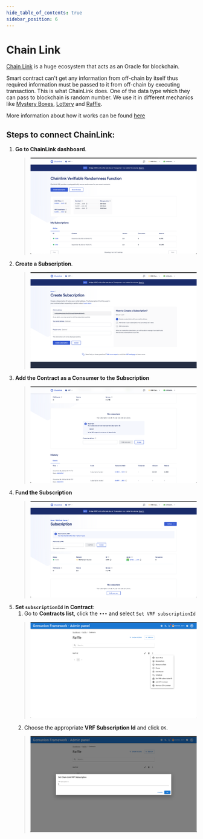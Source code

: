 ```yaml
---
hide_table_of_contents: true
sidebar_position: 6
---
```


# Chain Link

[Chain Link](https://chain.link/) is a huge ecosystem that acts as an Oracle for blockchain.

Smart contract can't get any information from off-chain by itself thus required information must be passed to it from
off-chain by executing transaction. This is what ChainLink does. One of the data type which they can pass to blockchain
is random number. We use it in different mechanics
like [Mystery Boxes](/admin/mechanics-marketing/mystery/), [Lottery](/admin/integrations/lottery/)
and [Raffle](/admin/integrations/raffle/).

More information about how it works can be found [here](https://docs.chain.link/docs/chainlink-vrf/)


## Steps to connect ChainLink:
1. **Go to ChainLink dashboard**.
   > ![](/img/admin/integrations/chain-link/chainlink_subscription_list.png)
1. **Create a Subscription**.
   > ![](/img/admin/integrations/chain-link/chainlink_subscription_create.png)
2. **Add the Contract as a Consumer to the Subscription**
   > ![](/img/admin/integrations/chain-link/chainlink_subscription_add_consumer.png)
3. **Fund the Subscription**
   > ![](/img/admin/integrations/chain-link/chainlink_subscription_fund.png)
4. **Set `subscriptionId` in Contract**:
    1. Go to **Contracts list**, click the `•••` and select `Set VRF subscriptionId`
   > ![](/img/admin/integrations/chain-link/contract_menu.png)
    2. Choose the appropriate **VRF Subscription Id** and click `OK`.
   > ![](/img/admin/integrations/chain-link/contract_subscription_id.png)
